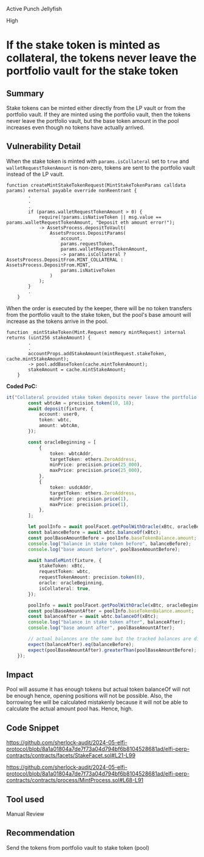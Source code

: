 Active Punch Jellyfish

High

# If the stake token is minted as collateral, the tokens never leave the portfolio vault for the stake token

## Summary
Stake tokens can be minted either directly from the LP vault or from the portfolio vault. If they are minted using the portfolio vault, then the tokens never leave the portfolio vault, but the base token amount in the pool increases even though no tokens have actually arrived.
## Vulnerability Detail
When the stake token is minted with `params.isCollateral` set to `true` and `walletRequestTokenAmount` is non-zero, tokens are sent to the portfolio vault instead of the LP vault.

```solidity
function createMintStakeTokenRequest(MintStakeTokenParams calldata params) external payable override nonReentrant {
        .
        .
        .
        if (params.walletRequestTokenAmount > 0) {
            require(!params.isNativeToken || msg.value == params.walletRequestTokenAmount, "Deposit eth amount error!");
            -> AssetsProcess.depositToVault(
                AssetsProcess.DepositParams(
                    account,
                    params.requestToken,
                    params.walletRequestTokenAmount,
                    -> params.isCollateral ? AssetsProcess.DepositFrom.MINT_COLLATERAL : AssetsProcess.DepositFrom.MINT,
                    params.isNativeToken
                )
            );
        }
        .
    }
```

When the order is executed by the keeper, there will be no token transfers from the portfolio vault to the stake token, but the pool's base amount will increase as the tokens arrive in the pool.

```solidity
function _mintStakeToken(Mint.Request memory mintRequest) internal returns (uint256 stakeAmount) {
        .
        .
        accountProps.addStakeAmount(mintRequest.stakeToken, cache.mintStakeAmount);
        -> pool.addBaseToken(cache.mintTokenAmount);
        stakeAmount = cache.mintStakeAmount;
    }
```

**Coded PoC:**
```typescript
it("Collateral provided stake token deposits never leave the portfolio vault", async function () {
        const wbtcAm = precision.token(10, 18);
        await deposit(fixture, {
            account: user0,
            token: wbtc,
            amount: wbtcAm,
        });

        const oracleBeginning = [
            {
                token: wbtcAddr,
                targetToken: ethers.ZeroAddress,
                minPrice: precision.price(25_000),
                maxPrice: precision.price(25_000),
            },
            {
                token: usdcAddr,
                targetToken: ethers.ZeroAddress,
                minPrice: precision.price(1),
                maxPrice: precision.price(1),
            },
        ];

        let poolInfo = await poolFacet.getPoolWithOracle(xBtc, oracleBeginning);
        const balanceBefore = await wbtc.balanceOf(xBtc);
        const poolBaseAmountBefore = poolInfo.baseTokenBalance.amount;
        console.log("balance in stake token before", balanceBefore);
        console.log("base amount before", poolBaseAmountBefore);

        await handleMint(fixture, {
            stakeToken: xBtc,
            requestToken: wbtc,
            requestTokenAmount: precision.token(8),
            oracle: oracleBeginning,
            isCollateral: true,
        });

        poolInfo = await poolFacet.getPoolWithOracle(xBtc, oracleBeginning);
        const poolBaseAmountAfter = poolInfo.baseTokenBalance.amount;
        const balanceAfter = await wbtc.balanceOf(xBtc);
        console.log("balance in stake token after", balanceAfter);
        console.log("base amount after", poolBaseAmountAfter);

        // actual balances are the same but the tracked balances are different!
        expect(balanceAfter).eq(balanceBefore);
        expect(poolBaseAmountAfter).greaterThan(poolBaseAmountBefore);
    });
```
## Impact
Pool will assume it has enough tokens but actual token balanceOf will not be enough hence, opening positions will not be possible. Also, the borrowing fee will be calculated mistakenly because it will not be able to calculate the actual amount pool has. Hence, high.
## Code Snippet
https://github.com/sherlock-audit/2024-05-elfi-protocol/blob/8a1a01804a7de7f73a04d794bf6b8104528681ad/elfi-perp-contracts/contracts/facets/StakeFacet.sol#L21-L99

https://github.com/sherlock-audit/2024-05-elfi-protocol/blob/8a1a01804a7de7f73a04d794bf6b8104528681ad/elfi-perp-contracts/contracts/process/MintProcess.sol#L68-L91
## Tool used

Manual Review

## Recommendation
Send the tokens from portfolio vault to stake token (pool)